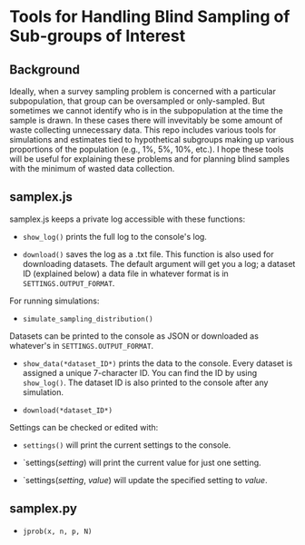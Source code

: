 # Tools for Handling Blind Sampling of Sub-groups of Interest

## Background

Ideally, when a survey sampling problem is concerned with a particular subpopulation, that group can be oversampled or only-sampled. But sometimes we cannot identify who is in the subpopulation at the time the sample is drawn. In these cases there will invevitably be some amount of waste collecting unnecessary data. This repo includes various tools for simulations and estimates tied to hypothetical subgroups making up various proportions of the population (e.g., 1%, 5%, 10%, etc.). I hope these tools will be useful for explaining these problems and for planning blind samples with the minimum of wasted data collection.

## samplex.js

samplex.js keeps a private log accessible with these functions:

- `show_log()` prints the full log to the console's log.

- `download()` saves the log as a .txt file. This function is also used for downloading datasets. The default argument will get you a log; a dataset ID (explained below) a data file in whatever format is in `SETTINGS.OUTPUT_FORMAT`.

For running simulations:

- `simulate_sampling_distribution()`


Datasets can be printed to the console as JSON or downloaded as whatever's in `SETTINGS.OUTPUT_FORMAT`.

- `show_data(*dataset_ID*)` prints the data to the console. Every dataset is assigned a unique 7-character ID. You can find the ID by using `show_log()`. The dataset ID is also printed to the console after any simulation.

- `download(*dataset_ID*)`

Settings can be checked or edited with:

- `settings()` will print the current settings to the console.

- `settings(*setting*) will print the current value for just one setting.

- `settings(*setting*, *value*) will update the specified setting to *value*.

## samplex.py

- `jprob(x, n, p, N)`



